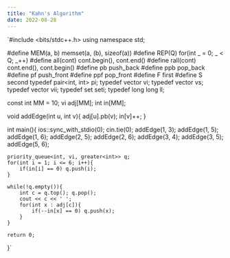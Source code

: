 ```yaml
---
title: "Kahn's Algorithm"
date: 2022-08-28
---
```


`#include <bits/stdc++.h>
using namespace std;

#define MEM(a, b) memset(a, (b), sizeof(a))
#define REP(Q) for(int _ = 0; _ < Q; _++)
#define all(cont) cont.begin(), cont.end()
#define rall(cont) cont.end(), cont.begin()
#define pb push_back
#define ppb pop_back
#define pf push_front
#define ppf pop_front
#define F first
#define S second
typedef pair<int, int> pi;
typedef vector<int> vi;
typedef vector<string> vs;
typedef vector<pi> vii;
typedef set<int> seti;
typedef long long ll;

const int MM = 10;
vi adj[MM];
int in[MM];

void addEdge(int u, int v){
    adj[u].pb(v);
    in[v]++;
}

int main(){
    ios::sync_with_stdio(0);
    cin.tie(0);
    addEdge(1, 3);
    addEdge(1, 5);
    addEdge(1, 6);
    addEdge(2, 5);
    addEdge(2, 6);
    addEdge(3, 4);
    addEdge(3, 5);
    addEdge(5, 6);

    priority_queue<int, vi, greater<int>> q;
    for(int i = 1; i <= 6; i++){
        if(in[i] == 0) q.push(i);
    }

    while(!q.empty()){
        int c = q.top(); q.pop();
        cout << c << ' ';
        for(int x : adj[c]){
            if(--in[x] == 0) q.push(x);
        }
    }
    
    return 0;
}`
